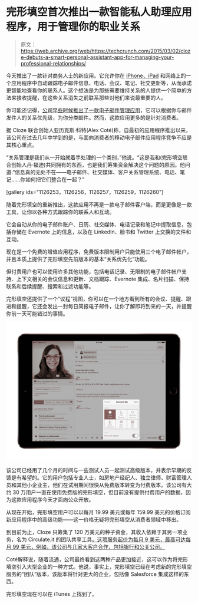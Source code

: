 # 完形填空首次推出一款智能私人助理应用程序，用于管理你的职业关系 

> 原文：<https://web.archive.org/web/https://techcrunch.com/2015/03/02/cloze-debuts-a-smart-personal-assistant-app-for-managing-your-professional-relationships/>

今天推出了一款针对商务人士的新应用。它允许你在 [iPhone、iPad](https://web.archive.org/web/20221208041900/https://itunes.apple.com/us/app/cloze-relationship-management/id596927802?ls=1&mt=8) 和网络上的一个应用程序中自动跟踪电子邮件信息、电话、会议、笔记、社交更新等，从而承诺更智能地查看你的联系人。这个想法是为那些需要维持关系的人提供一个简单的方法来接收提醒，在这些关系消失之前联系那些对他们来说最重要的人。

你可能还记得，[公司早些时候推出了一款电子邮件管理应用](https://web.archive.org/web/20221208041900/http://allthingsd.com/20130226/an-email-inbox-that-knows-whos-important/)，它可以根据你与邮件发件人的关系优先级，为你分类邮件。然而，这款应用更多的是针对消费者。

据 Cloze 联合创始人亚历克斯·科特(Alex Coté)称，自最初的应用程序推出以来，该公司在过去几年中学到的是，与面向消费者的移动电子邮件应用程序竞争不应是其核心重点。

“关系管理是我们从一开始就着手处理的一个类别，”他说。“这是我和(完形填空联合创始人丹·福迪)共同拥有的东西，也是我们筹集资金解决这个问题的原因。他问道:“信息真的无处不在——电子邮件、社交媒体、客户关系管理系统、电话、笔记……你如何把它们整合在一起？”

[gallery ids="1126253，1126256，1126257，1126259，1126260"]

随着完形填空的重新推出，这款应用不再是一款电子邮件客户端，而是更像是一款工具，让你以各种方式跟踪你的联系人和互动。

它会自动从你的电子邮件账户、日历、社交媒体、电话记录和笔记中提取信息，包括存储在 Evernote 上的信息，以及在 LinkedIn、脸书和 Twitter 上交换的文件和互动。

现在是一个免费的增值应用程序，免费版本限制用户只能使用三个电子邮件帐户，并且本质上提供了完形填空先前版本的基本“关系优先化”功能。

但付费用户也可以使用许多其他功能，包括电话记录、无限制的电子邮件帐户支持、上下文相关的会议信息和更新、文档跟踪、Evernote 集成、名片扫描、保持联系和后续提醒、搜索和过滤功能等。

完形填空还提供了一个“议程”视图，你可以在一个地方看到所有的会议、提醒、跟进和提醒，它还会发出一封每日简报电子邮件，让你了解即将到来的一天，并提醒你前一天可能错过的事情。

![followup](img/42b0a14f584159526447568813791e6f.png)

该公司已经用了几个月的时间与一些测试人员一起测试高级版本，并表示早期的反馈是有希望的。它的用户包括专业人士，如房地产经纪人、独立律师、财富管理人员和其他小企业主，他们在试用期间很快从免费版本转变为付费版本。该公司有大约 30 万用户一直在使用免费版的完形填空，但目前没有提供付费用户的数据，因为这款应用程序今天才面向公众开放。

从现在开始，完形填空用户可以以每月 19.99 美元或每年 159.99 美元的价格订阅新应用程序中的高级功能——这一价格无疑将完形填空从消费者领域中移出。

到目前为止，Cloze 只筹集了 120 万美元的种子资金，其收入依赖于其另一项业务，名为 Circulate.it 的团队共享工具[。这项服务起价为每月 9 美元，最高可达每月 99 美元，例如，该公司与几家大客户合作，包括银行和公关公司。](https://web.archive.org/web/20221208041900/https://beta.techcrunch.com/2014/01/28/circulate-it/)

Coté解释说，随着流通，公司最终看到这两种产品更加接近，这可以作为将完形填空引入大型企业的一种方式。他说，事实上，完形填空已经在考虑新的完形填空服务的“团队”版本，该版本将针对更大的企业，包括像 Salesforce 集成这样的东西。

完形填空现在可以在 iTunes 上找到了。